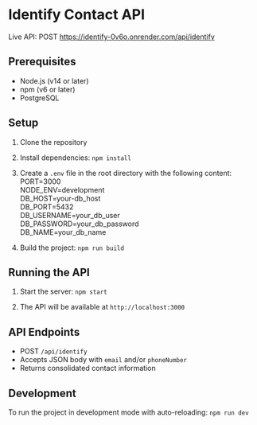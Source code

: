 # Identify Contact API

Live API: POST https://identify-0v6o.onrender.com/api/identify

## Prerequisites

- Node.js (v14 or later)
- npm (v6 or later)
- PostgreSQL

## Setup

1. Clone the repository

2. Install dependencies:
`npm install`

3. Create a `.env` file in the root directory with the following content:
PORT=3000  
NODE_ENV=development  
DB_HOST=your-db_host  
DB_PORT=5432  
DB_USERNAME=your_db_user  
DB_PASSWORD=your_db_password  
DB_NAME=your_db_name  

4. Build the project:
`npm run build`

## Running the API

1. Start the server:
`npm start`

2. The API will be available at `http://localhost:3000`

## API Endpoints

- POST `/api/identify`
- Accepts JSON body with `email` and/or `phoneNumber`
- Returns consolidated contact information

## Development

To run the project in development mode with auto-reloading:
`npm run dev`
